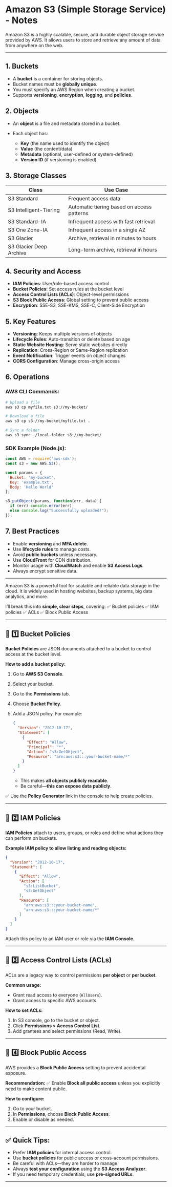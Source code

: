 # Amazon S3 (Simple Storage Service) - Notes

Amazon S3 is a highly scalable, secure, and durable object storage service provided by AWS. It allows users to store and retrieve any amount of data from anywhere on the web.

---

## 1. Buckets

* A **bucket** is a container for storing objects.
* Bucket names must be **globally unique**.
* You must specify an AWS Region when creating a bucket.
* Supports **versioning**, **encryption**, **logging**, and **policies**.

## 2. Objects

* An **object** is a file and metadata stored in a bucket.
* Each object has:

  * **Key** (the name used to identify the object)
  * **Value** (the content/data)
  * **Metadata** (optional, user-defined or system-defined)
  * **Version ID** (if versioning is enabled)

## 3. Storage Classes

| Class                   | Use Case                                   |
| ----------------------- | ------------------------------------------ |
| S3 Standard             | Frequent access data                       |
| S3 Intelligent-Tiering  | Automatic tiering based on access patterns |
| S3 Standard-IA          | Infrequent access with fast retrieval      |
| S3 One Zone-IA          | Infrequent access in a single AZ           |
| S3 Glacier              | Archive, retrieval in minutes to hours     |
| S3 Glacier Deep Archive | Long-term archive, retrieval in hours      |

## 4. Security and Access

* **IAM Policies**: User/role-based access control
* **Bucket Policies**: Set access rules at the bucket level
* **Access Control Lists (ACLs)**: Object-level permissions
* **S3 Block Public Access**: Global setting to prevent public access
* **Encryption**: SSE-S3, SSE-KMS, SSE-C, Client-Side Encryption

## 5. Key Features

* **Versioning**: Keeps multiple versions of objects
* **Lifecycle Rules**: Auto-transition or delete based on age
* **Static Website Hosting**: Serve static websites directly
* **Replication**: Cross-Region or Same-Region replication
* **Event Notification**: Trigger events on object changes
* **CORS Configuration**: Manage cross-origin access

## 6. Operations

### AWS CLI Commands:

```bash
# Upload a file
aws s3 cp myfile.txt s3://my-bucket/

# Download a file
aws s3 cp s3://my-bucket/myfile.txt .

# Sync a folder
aws s3 sync ./local-folder s3://my-bucket/
```

### SDK Example (Node.js):

```js
const AWS = require('aws-sdk');
const s3 = new AWS.S3();

const params = {
  Bucket: 'my-bucket',
  Key: 'example.txt',
  Body: 'Hello World'
};

s3.putObject(params, function(err, data) {
  if (err) console.error(err);
  else console.log("Successfully uploaded!");
});
```

## 7. Best Practices

* Enable **versioning** and **MFA delete**.
* Use **lifecycle rules** to manage costs.
* Avoid **public buckets** unless necessary.
* Use **CloudFront** for CDN distribution.
* Monitor usage with **CloudWatch** and enable **S3 Access Logs**.
* Always encrypt sensitive data.

---

Amazon S3 is a powerful tool for scalable and reliable data storage in the cloud. It is widely used in hosting websites, backup systems, big data analytics, and more.



I’ll break this into **simple, clear steps**, covering:
✅ Bucket policies
✅ IAM policies
✅ ACLs
✅ Block Public Access

---

## 🎯 1️⃣ Bucket Policies

**Bucket Policies** are JSON documents attached to a bucket to control access at the bucket level.

**How to add a bucket policy:**

1. Go to **AWS S3 Console**.
2. Select your bucket.
3. Go to the **Permissions** tab.
4. Choose **Bucket Policy**.
5. Add a JSON policy. For example:

   ```json
   {
     "Version": "2012-10-17",
     "Statement": [
       {
         "Effect": "Allow",
         "Principal": "*",
         "Action": "s3:GetObject",
         "Resource": "arn:aws:s3:::your-bucket-name/*"
       }
     ]
   }
   ```

   * This makes **all objects publicly readable**.
   * Be careful—**this can expose data publicly**.

✅ Use the **Policy Generator** link in the console to help create policies.

---

## 🎯 2️⃣ IAM Policies

**IAM Policies** attach to users, groups, or roles and define what actions they can perform on buckets.

**Example IAM policy to allow listing and reading objects:**

```json
{
  "Version": "2012-10-17",
  "Statement": [
    {
      "Effect": "Allow",
      "Action": [
        "s3:ListBucket",
        "s3:GetObject"
      ],
      "Resource": [
        "arn:aws:s3:::your-bucket-name",
        "arn:aws:s3:::your-bucket-name/*"
      ]
    }
  ]
}
```

Attach this policy to an IAM user or role via the **IAM Console**.

---

## 🎯 3️⃣ Access Control Lists (ACLs)

ACLs are a legacy way to control permissions **per object** or **per bucket**.

**Common usage:**

* Grant read access to everyone (`AllUsers`).
* Grant access to specific AWS accounts.

**How to set ACLs:**

1. In S3 console, go to the bucket or object.
2. Click **Permissions > Access Control List**.
3. Add grantees and select permissions (Read, Write).

---

## 🎯 4️⃣ Block Public Access

AWS provides a **Block Public Access** setting to prevent accidental exposure.

**Recommendation:**
✅ Enable **Block all public access** unless you explicitly need to make content public.

**How to configure:**

1. Go to your bucket.
2. In **Permissions**, choose **Block Public Access**.
3. Enable or disable as needed.

---

## ✅ Quick Tips:

* Prefer **IAM policies** for internal access control.
* Use **bucket policies** for public access or cross-account permissions.
* Be careful with ACLs—they are harder to manage.
* Always **test your configuration** using the **S3 Access Analyzer**.
* If you need temporary credentials, use **pre-signed URLs**.

---


